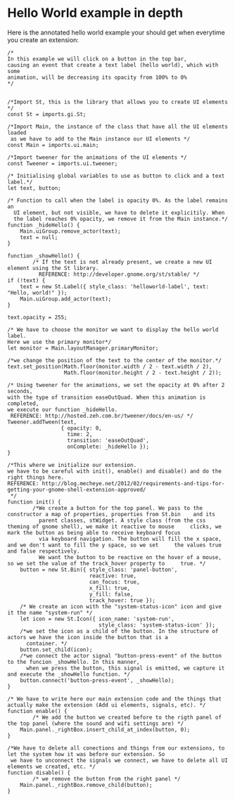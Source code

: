 # Hello World example in depth
Here is the annotated hello world example your should get when everytime you create an extension:

    /*
    In this example we will click on a button in the top bar,
    causing an event that create a text label (hello world), which with some
    animation, will be decreasing its opacity from 100% to 0%
    */


    /*Import St, this is the library that allows you to create UI elements */
    const St = imports.gi.St;

    /*Import Main, the instance of the class that have all the UI elements loaded
     as we have to add to the Main instance our UI elements */
    const Main = imports.ui.main;

    /*Import tweener for the animations of the UI elements */
    const Tweener = imports.ui.tweener;

    /* Initialising global variables to use as button to click and a text label.*/
    let text, button;

    /* Function to call when the label is opacity 0%. As the label remains an
      UI element, but not visible, we have to delete it explicitily. When
      the label reaches 0% opacity, we remove it from the Main instance.*/
    function _hideHello() {
        Main.uiGroup.remove_actor(text);
        text = null;
    }
    
    function _showHello() {
            /* If the text is not already present, we create a new UI element using the St library.
              REFERENCE: http://developer.gnome.org/st/stable/ */
    if (!text) {
        text = new St.Label({ style_class: 'helloworld-label', text: "Hello, world!" });
        Main.uiGroup.add_actor(text);
    }
    
    text.opacity = 255;
    
    /* We have to choose the monitor we want to display the hello world label.
    Here we use the primary monitor*/
    let monitor = Main.layoutManager.primaryMonitor;

    /*we change the position of the text to the center of the monitor.*/
    text.set_position(Math.floor(monitor.width / 2 - text.width / 2),
                      Math.floor(monitor.height / 2 - text.height / 2));

    /* Using tweener for the animations, we set the opacity at 0% after 2 seconds, 
    with the type of transition easeOutQuad. When this animation is completed, 
    we execute our function _hideHello.
     REFERENCE: http://hosted.zeh.com.br/tweener/docs/en-us/ */
    Tweener.addTween(text,
                     { opacity: 0,
                       time: 2,
                       transition: 'easeOutQuad',
                       onComplete: _hideHello });
    }

    /*This where we initialize our extension.
    we have to be careful with init(), enable() and disable() and do the right things here.
    REFERENCE: http://blog.mecheye.net/2012/02/requirements-and-tips-for-getting-your-gnome-shell-extension-approved/
     */
    function init() {
            /*We create a button for the top panel. We pass to the constructor a map of properties, properties from St.bin    and its
              parent classes, stWidget. A style class (from the css theming of gnome shell), we make it reactive to mouse     clicks, we mark the button as being able to receive keyboard focus 
              via keyboard navigation. The button will fill the x space, and we don't want to fill the y space, so we set     the values true and false respectively.
              We want the button to be reactive on the hover of a mouse, so we set the value of the track_hover property to     true. */
        button = new St.Bin({ style_class: 'panel-button',
                              reactive: true,
                              can_focus: true,
                              x_fill: true,
                              y_fill: false,
                              track_hover: true });
        /* We create an icon with the "system-status-icon" icon and give it the name "system-run" */
        let icon = new St.Icon({ icon_name: 'system-run',
                                 style_class: 'system-status-icon' });
        /*we set the icon as a child of the button. In the structure of actors we have the icon inside the button that is a
          container. */
        button.set_child(icon);
        /*we connect the actor signal "button-press-event" of the button to the funcion _showHello. In this manner,
          when we press the button, this signal is emitted, we capture it and execute the _showHello function. */
        button.connect('button-press-event', _showHello);
    }
    
    /* We have to write here our main extension code and the things that actually make the extension (Add ui elements, signals, etc). */
    function enable() {
            /* We add the button we created before to the rigth panel of the top panel (where the sound and wifi settings are) */
        Main.panel._rightBox.insert_child_at_index(button, 0);
    }
    
    /*We have to delete all conections and things from our extensions, to let the system how it was before our extension. So
     we have to unconnect the signals we connect, we have to delete all UI elements we created, etc. */
    function disable() {
            /* we remove the button from the right panel */
        Main.panel._rightBox.remove_child(button);
    }
